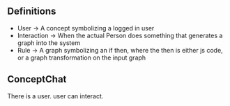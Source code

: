 ## Definitions
- User -> A concept symbolizing a logged in user
- Interaction -> When the actual Person does something that generates a graph into the system
- Rule -> A graph symbolizing an if then, where the then is either js code, or a graph transformation on the input graph

## ConceptChat

There is a user.
user can interact.
